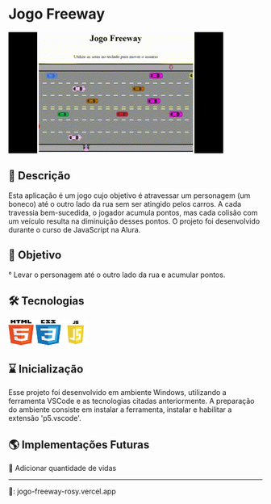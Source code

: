 # Jogo Freeway

![](imagens/icons/JogoFreeway.gif)

## 📖 Descrição

Esta aplicação é um jogo cujo objetivo é atravessar um personagem (um boneco) até o outro lado da rua sem ser atingido pelos carros. A cada travessia bem-sucedida, o jogador acumula pontos, mas cada colisão com um veículo resulta na diminuição desses pontos. O projeto foi desenvolvido durante o curso de JavaScript na Alura.

## 🎯 Objetivo
° Levar o personagem até o outro lado da rua e acumular pontos.

## 🛠️ Tecnologias

<img src="imagens/icons/html.png" width="50" height="50">
<img src="imagens/icons/css.png" width="50" height="50">
<img src="imagens/icons/js.png" width="50" height=" 50">

## ⌛ Inicialização

Esse projeto foi desenvolvido em ambiente Windows, utilizando a ferramenta VSCode e as tecnologias citadas anteriormente. 
A preparação do ambiente consiste em instalar a ferramenta, instalar e habilitar a extensão 'p5.vscode'.

## 🌎 Implementações Futuras

📌 Adicionar quantidade de vidas
<hr>
🔗: jogo-freeway-rosy.vercel.app

